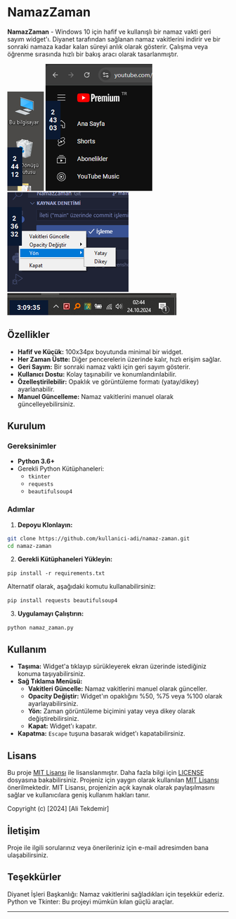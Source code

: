 # NamazZaman

**NamazZaman** - Windows 10 için hafif ve kullanışlı bir namaz vakti geri sayım widget'ı. Diyanet tarafından sağlanan namaz vakitlerini indirir ve bir sonraki namaza kadar kalan süreyi anlık olarak gösterir. Çalışma veya öğrenme sırasında hızlı bir bakış aracı olarak tasarlanmıştır.

![NamazZaman Screenshot](/screenshots/2024-10-24%20030956.png)
![NamazZaman Screenshot](/screenshots/2024-10-24%20031140.png)
![NamazZaman Screenshot](/screenshots/2024-10-24%20031752.png)
![NamazZaman Screenshot](/screenshots/2024-10-24%20030922.png)


## Özellikler

- **Hafif ve Küçük:** 100x34px boyutunda minimal bir widget.
- **Her Zaman Üstte:** Diğer pencerelerin üzerinde kalır, hızlı erişim sağlar.
- **Geri Sayım:** Bir sonraki namaz vakti için geri sayım gösterir.
- **Kullanıcı Dostu:** Kolay taşınabilir ve konumlandırılabilir.
- **Özelleştirilebilir:** Opaklık ve görüntüleme formatı (yatay/dikey) ayarlanabilir.
- **Manuel Güncelleme:** Namaz vakitlerini manuel olarak güncelleyebilirsiniz.

## Kurulum

### Gereksinimler

- **Python 3.6+**
- Gerekli Python Kütüphaneleri:
  - `tkinter`
  - `requests`
  - `beautifulsoup4`

### Adımlar

1. **Depoyu Klonlayın:**

  ```bash
  git clone https://github.com/kullanici-adi/namaz-zaman.git
  cd namaz-zaman
  ```

2. **Gerekli Kütüphaneleri Yükleyin:**

  `pip install -r requirements.txt`

  Alternatif olarak, aşağıdaki komutu kullanabilirsiniz:

  `pip install requests beautifulsoup4`

3. **Uygulamayı Çalıştırın:**

  `python namaz_zaman.py`

## Kullanım

- **Taşıma:** Widget'a tıklayıp sürükleyerek ekran üzerinde istediğiniz konuma taşıyabilirsiniz.
- **Sağ Tıklama Menüsü:**
  - **Vakitleri Güncelle:** Namaz vakitlerini manuel olarak günceller.
  - **Opacity Değiştir:** Widget'ın opaklığını %50, %75 veya %100 olarak ayarlayabilirsiniz.
  - **Yön:** Zaman görüntüleme biçimini yatay veya dikey olarak değiştirebilirsiniz.
  - **Kapat:** Widget'ı kapatır.
- **Kapatma:** `Escape` tuşuna basarak widget'ı kapatabilirsiniz.

## Lisans

Bu proje [MIT Lisansı](https://opensource.org/licenses/MIT) ile lisanslanmıştır. Daha fazla bilgi için [LICENSE](https://opensource.org/licenses/MIT) dosyasına bakabilirsiniz.
Projeniz için yaygın olarak kullanılan [MIT Lisansı](https://opensource.org/licenses/MIT) önerilmektedir. MIT Lisansı, projenizin açık kaynak olarak paylaşılmasını sağlar ve kullanıcılara geniş kullanım hakları tanır.

Copyright (c) [2024] [Ali Tekdemir]

## İletişim

Proje ile ilgili sorularınız veya önerileriniz için e-mail adresimden bana ulaşabilirsiniz.

## Teşekkürler

Diyanet İşleri Başkanlığı: Namaz vakitlerini sağladıkları için teşekkür ederiz.
Python ve Tkinter: Bu projeyi mümkün kılan güçlü araçlar.

---
